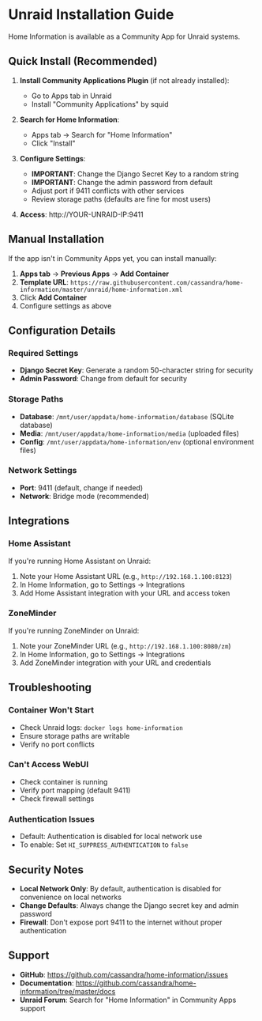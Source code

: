 # Unraid Installation Guide

Home Information is available as a Community App for Unraid systems.

## Quick Install (Recommended)

1. **Install Community Applications Plugin** (if not already installed):
   - Go to Apps tab in Unraid
   - Install "Community Applications" by squid

2. **Search for Home Information**:
   - Apps tab → Search for "Home Information"
   - Click "Install"

3. **Configure Settings**:
   - **IMPORTANT**: Change the Django Secret Key to a random string
   - **IMPORTANT**: Change the admin password from default
   - Adjust port if 9411 conflicts with other services
   - Review storage paths (defaults are fine for most users)

4. **Access**: http://YOUR-UNRAID-IP:9411

## Manual Installation

If the app isn't in Community Apps yet, you can install manually:

1. **Apps tab** → **Previous Apps** → **Add Container**
2. **Template URL**: `https://raw.githubusercontent.com/cassandra/home-information/master/unraid/home-information.xml`
3. Click **Add Container**
4. Configure settings as above

## Configuration Details

### Required Settings
- **Django Secret Key**: Generate a random 50-character string for security
- **Admin Password**: Change from default for security

### Storage Paths
- **Database**: `/mnt/user/appdata/home-information/database` (SQLite database)
- **Media**: `/mnt/user/appdata/home-information/media` (uploaded files)
- **Config**: `/mnt/user/appdata/home-information/env` (optional environment files)

### Network Settings
- **Port**: 9411 (default, change if needed)
- **Network**: Bridge mode (recommended)

## Integrations

### Home Assistant
If you're running Home Assistant on Unraid:
1. Note your Home Assistant URL (e.g., `http://192.168.1.100:8123`)
2. In Home Information, go to Settings → Integrations
3. Add Home Assistant integration with your URL and access token

### ZoneMinder
If you're running ZoneMinder on Unraid:
1. Note your ZoneMinder URL (e.g., `http://192.168.1.100:8080/zm`)
2. In Home Information, go to Settings → Integrations
3. Add ZoneMinder integration with your URL and credentials

## Troubleshooting

### Container Won't Start
- Check Unraid logs: `docker logs home-information`
- Ensure storage paths are writable
- Verify no port conflicts

### Can't Access WebUI
- Check container is running
- Verify port mapping (default 9411)
- Check firewall settings

### Authentication Issues
- Default: Authentication is disabled for local network use
- To enable: Set `HI_SUPPRESS_AUTHENTICATION` to `false`

## Security Notes

- **Local Network Only**: By default, authentication is disabled for convenience on local networks
- **Change Defaults**: Always change the Django secret key and admin password
- **Firewall**: Don't expose port 9411 to the internet without proper authentication

## Support

- **GitHub**: https://github.com/cassandra/home-information/issues
- **Documentation**: https://github.com/cassandra/home-information/tree/master/docs
- **Unraid Forum**: Search for "Home Information" in Community Apps support